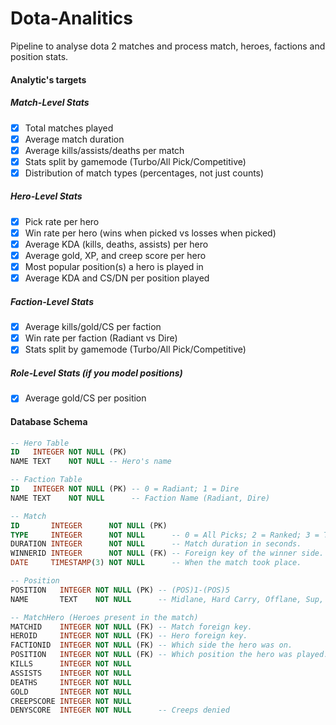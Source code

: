 # Dota-Analitics

Pipeline to analyse dota 2 matches and process match, heroes, factions and position stats.

#### Analytic's targets

##### Match-Level Stats
- [x] Total matches played
- [x] Average match duration
- [x] Average kills/assists/deaths per match
- [x] Stats split by gamemode (Turbo/All Pick/Competitive)
- [x] Distribution of match types (percentages, not just counts)

##### Hero-Level Stats
- [x] Pick rate per hero
- [x] Win rate per hero (wins when picked vs losses when picked)
- [x] Average KDA (kills, deaths, assists) per hero
- [x] Average gold, XP, and creep score per hero
- [x] Most popular position(s) a hero is played in
- [x] Average KDA and CS/DN per position played

##### Faction-Level Stats
- [x] Average kills/gold/CS per faction
- [x] Win rate per faction (Radiant vs Dire)
- [x] Stats split by gamemode (Turbo/All Pick/Competitive)

##### Role-Level Stats (if you model positions)
- [x] Average gold/CS per position

#### Database Schema
```SQL
-- Hero Table
ID   INTEGER NOT NULL (PK)
NAME TEXT    NOT NULL -- Hero's name

-- Faction Table
ID   INTEGER NOT NULL (PK) -- 0 = Radiant; 1 = Dire
NAME TEXT    NOT NULL      -- Faction Name (Radiant, Dire)

-- Match
ID       INTEGER      NOT NULL (PK)
TYPE     INTEGER      NOT NULL      -- 0 = All Picks; 2 = Ranked; 3 = Turbo
DURATION INTEGER      NOT NULL      -- Match duration in seconds.
WINNERID INTEGER      NOT NULL (FK) -- Foreign key of the winner side.
DATE     TIMESTAMP(3) NOT NULL      -- When the match took place.

-- Position
POSITION   INTEGER NOT NULL (PK) -- (POS)1-(POS)5
NAME       TEXT    NOT NULL      -- Midlane, Hard Carry, Offlane, Sup, Hard-Sup 

-- MatchHero (Heroes present in the match)
MATCHID    INTEGER NOT NULL (FK) -- Match foreign key.
HEROID     INTEGER NOT NULL (FK) -- Hero foreign key.
FACTIONID  INTEGER NOT NULL (FK) -- Which side the hero was on.
POSITION   INTEGER NOT NULL (FK) -- Which position the hero was played.
KILLS      INTEGER NOT NULL
ASSISTS    INTEGER NOT NULL
DEATHS     INTEGER NOT NULL
GOLD       INTEGER NOT NULL
CREEPSCORE INTEGER NOT NULL
DENYSCORE  INTEGER NOT NULL      -- Creeps denied
```

